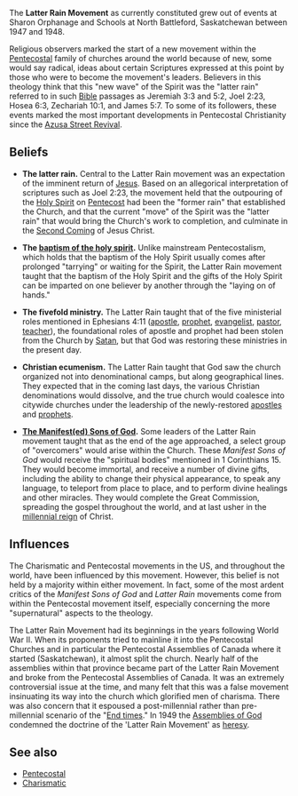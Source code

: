 The **Latter Rain Movement** as currently constituted grew out of
events at Sharon Orphanage and Schools at North Battleford,
Saskatchewan between 1947 and 1948.

Religious observers marked the start of a new movement within the
[Pentecostal](Pentecostalism "Pentecostalism") family of churches
around the world because of new, some would say radical, ideas
about certain Scriptures expressed at this point by those who were
to become the movement's leaders. Believers in this theology think
that this "new wave" of the Spirit was the "latter rain" referred
to in such [Bible](Bible "Bible") passages as Jeremiah 3:3 and 5:2,
Joel 2:23, Hosea 6:3, Zechariah 10:1, and James 5:7. To some of its
followers, these events marked the most important developments in
Pentecostal Christianity since the
[Azusa Street Revival](index.php?title=Azusa_Street_Revival&action=edit&redlink=1 "Azusa Street Revival (page does not exist)").

## Beliefs

-   **The latter rain.** Central to the Latter Rain movement was an
    expectation of the imminent return of [Jesus](Jesus "Jesus"). Based
    on an allegorical interpretation of scriptures such as Joel 2:23,
    the movement held that the outpouring of the
    [Holy Spirit](Holy_Spirit "Holy Spirit") on
    [Pentecost](Pentecost "Pentecost") had been the "former rain" that
    established the Church, and that the current "move" of the Spirit
    was the "latter rain" that would bring the Church's work to
    completion, and culminate in the
    [Second Coming](Second_Coming "Second Coming") of Jesus Christ.

-   **The [baptism of the holy spirit](index.php?title=Baptism_of_the_holy_spirit&action=edit&redlink=1 "Baptism of the holy spirit (page does not exist)").**
    Unlike mainstream Pentecostalism, which holds that the baptism of
    the Holy Spirit usually comes after prolonged "tarrying" or waiting
    for the Spirit, the Latter Rain movement taught that the baptism of
    the Holy Spirit and the gifts of the Holy Spirit can be imparted on
    one believer by another through the "laying on of hands."

-   **The fivefold ministry.** The Latter Rain taught that of the
    five ministerial roles mentioned in Ephesians 4:11
    ([apostle](Apostle "Apostle"), [prophet](Prophet "Prophet"),
    [evangelist](index.php?title=Evangelist&action=edit&redlink=1 "Evangelist (page does not exist)"),
    [pastor](Pastor "Pastor"),
    [teacher](index.php?title=Teacher&action=edit&redlink=1 "Teacher (page does not exist)")),
    the foundational roles of apostle and prophet had been stolen from
    the Church by [Satan](Satan "Satan"), but that God was restoring
    these ministries in the present day.

-   **Christian ecumenism.** The Latter Rain taught that God saw
    the church organized not into denominational camps, but along
    geographical lines. They expected that in the coming last days, the
    various Christian denominations would dissolve, and the true church
    would coalesce into citywide churches under the leadership of the
    newly-restored [apostles](Apostle "Apostle") and
    [prophets](Prophet "Prophet").

-   **[The Manifest(ed) Sons of God](Manifest_Sons_of_God "Manifest Sons of God").**
    Some leaders of the Latter Rain movement taught that as the end of
    the age approached, a select group of "overcomers" would arise
    within the Church. These *Manifest Sons of God* would receive the
    "spiritual bodies" mentioned in 1 Corinthians 15. They would become
    immortal, and receive a number of divine gifts, including the
    ability to change their physical appearance, to speak any language,
    to teleport from place to place, and to perform divine healings and
    other miracles. They would complete the Great Commission, spreading
    the gospel throughout the world, and at last usher in the
    [millennial reign](Millennial_Kingdom "Millennial Kingdom") of
    Christ.

## Influences

The Charismatic and Pentecostal movements in the US, and throughout
the world, have been influenced by this movement. However, this
belief is not held by a majority within either movement. In fact,
some of the most ardent critics of the *Manifest Sons of God* and
*Latter Rain* movements come from within the Pentecostal movement
itself, especially concerning the more "supernatural" aspects to
the theology.

The Latter Rain Movement had its beginnings in the years following
World War II. When its proponents tried to mainline it into the
Pentecostal Churches and in particular the Pentecostal Assemblies
of Canada where it started (Saskatchewan), it almost split the
church. Nearly half of the assemblies within that province became
part of the Latter Rain Movement and broke from the Pentecostal
Assemblies of Canada. It was an extremely controversial issue at
the time, and many felt that this was a false movement insinuating
its way into the church which glorified men of charisma. There was
also concern that it espoused a post-millennial rather than
pre-millennial scenario of the
"[End times](End_times "End times")." In 1949 the
[Assemblies of God](Assemblies_of_God "Assemblies of God")
condemned the doctrine of the 'Latter Rain Movement' as
[heresy](Heresy "Heresy").

## See also

-   [Pentecostal](Pentecostal "Pentecostal")
-   [Charismatic](Charismatic "Charismatic")




